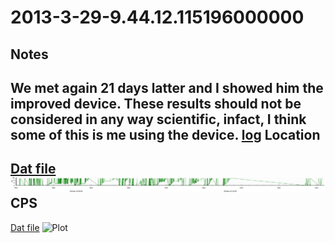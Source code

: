 2013-3-29-9.44.12.115196000000
==========

Notes
-----
We met again 21 days latter and I showed him the improved device. These results should not be considered in any way scientific, infact, I think some of this is me using the device.
[log](log)
Location
---------
[Dat file](Location.dat)
![Plot](Location.png)
CPS
---------
[Dat file](CPS.dat)
![Plot](CPS.png)
